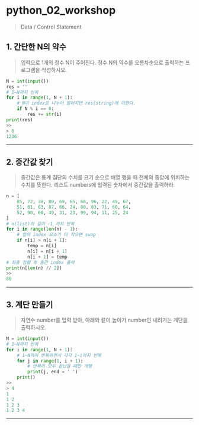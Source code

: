 # python_02_workshop

> Data / Control Statement



## 1. 간단한 N의 약수

> 입력으로 1개의 정수 N이 주어진다. 정수 N의 약수를 오름차순으로 출력하는 프로그램을 작성하시오.



```python
N = int(input())
res = ''
# 1~N까지 반복
for i in range(1, N + 1):
    # N이 index로 나누어 떨어지면 res(string)에 더한다.
    if N % i == 0:
        res += str(i)
print(res)
>>
> 6
1236
```



___

## 2. 중간값 찾기

> 중간값은 통계 집단의 수치를 크기 순으로 배열 했을 때 전체의 중앙에 위치하는 수치를 뜻한다. 리스트 numbers에 입력된 숫자에서 중간값을 출력하라.



```python
n = [
    85, 72, 38, 80, 69, 65, 68, 96, 22, 49, 67,
    51, 61, 63, 87, 66, 24, 80, 83, 71, 60, 64, 
    52, 90, 60, 49, 31, 23, 99, 94, 11, 25, 24
]
# n(list)의 길이 -1 까지 반복
for i in range(len(n) - 1):
    # 앞의 index 요소가 더 작으면 swap
    if n[i] > n[i + 1]:
        temp = n[i]
        n[i] = n[i + 1]
        n[i + 1] = temp
# 최종 정렬 후 중간 index 출력
print(n[len(n) // 2])
>>
80
```



___

## 3. 계단 만들기

> 자연수 number를 입력 받아, 아래와 같이 높이가 number인 내려가는 계단을 출력하시오.



```python
N = int(input())
# 1~N까지 반복
for i in range(1, N + 1):
    # 1~N까지 반복하면서 각각 1~i까지 반복
    for j in range(1, i + 1):
        # 반복이 모두 끝났을 때만 개행
        print(j, end = ' ')
    print()
>>
> 4
1 
1 2 
1 2 3 
1 2 3 4 
```



___

